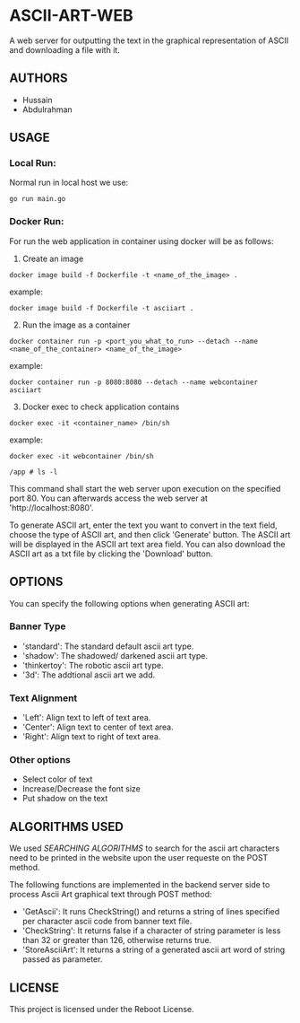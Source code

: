 # ASCII-ART-WEB

A web server for outputting the text in the graphical representation of ASCII and downloading a file with it.

## AUTHORS

* Hussain
* Abdulrahman

## USAGE

### Local Run:
Normal run in local host we use:
```
go run main.go
```

### Docker Run:
For run the web application in container using docker will be as follows:
1. Create an image
```
docker image build -f Dockerfile -t <name_of_the_image> .
```
example:
```
docker image build -f Dockerfile -t asciiart .
```
2. Run the image as a container
```
docker container run -p <port_you_what_to_run> --detach --name <name_of_the_container> <name_of_the_image>
```
example:
```
docker container run -p 8080:8080 --detach --name webcontainer asciiart
```
3. Docker exec to check application contains
```
docker exec -it <container_name> /bin/sh
```
example:
```
docker exec -it webcontainer /bin/sh

/app # ls -l
```

This command shall start the web server upon execution on the specified port 80. You can afterwards access the web server at 'http://localhost:8080'.

To generate ASCII art, enter the text you want to convert in the text field, choose the type of ASCII art, and then click 'Generate' button. The ASCII art will be displayed in the ASCII art text area field. You can also download the ASCII art as a txt file by clicking the 'Download' button.

## OPTIONS

You can specify the following options when generating ASCII art:

### Banner Type
* 'standard': The standard default ascii art type.
* 'shadow': The shadowed/ darkened ascii art type.
* 'thinkertoy': The robotic ascii art type.
* '3d': The addtional ascii art we add.

### Text Alignment
* 'Left': Align text to left of text area.
* 'Center': Align text to center of text area.
* 'Right': Align text to right of text area.

### Other options
* Select color of text
* Increase/Decrease the font size
* Put shadow on the text

## ALGORITHMS USED

We used *SEARCHING ALGORITHMS* to search for the ascii art characters need to be printed in the website upon the user requeste on the POST method.

The following functions are implemented in the backend server side to process Ascii Art graphical text through POST method:

* 'GetAscii': It runs CheckString() and returns a string of lines specified per character ascii code from banner text file.
* 'CheckString': It returns false if a character of string parameter is less than 32 or greater than 126, otherwise returns true.
* 'StoreAsciiArt': It  returns a string of a generated ascii art word of string passed as parameter.

## LICENSE

This project is licensed under the Reboot License.